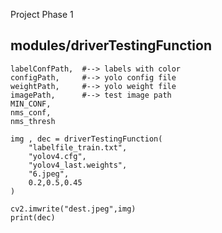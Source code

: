 Project Phase 1

## modules/driverTestingFunction

```
labelConfPath,  #--> labels with color
configPath,     #--> yolo config file
weightPath,     #--> yolo weight file
imagePath,      #--> test image path
MIN_CONF,
nms_conf, 
nms_thresh 
```
```
img , dec = driverTestingFunction(
    "labelfile_train.txt",
    "yolov4.cfg",
    "yolov4_last.weights",
    "6.jpeg",
    0.2,0.5,0.45
)  

cv2.imwrite("dest.jpeg",img)
print(dec)
```
